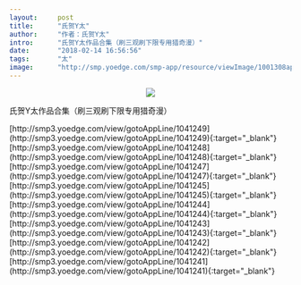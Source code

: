 ```yaml
---
layout:     post
title:      "氏贺Y太"
author:     "作者：氏贺Y太"
intro:      "氏贺Y太作品合集（刷三观刷下限专用猎奇漫）"
date:       "2018-02-14 16:56:56"
tags:       "太"
image:      "http://smp.yoedge.com/smp-app/resource/viewImage/1001308appline.png"
---
```

<div style="text-align: center">
<p><img src="http://smp.yoedge.com/smp-app/resource/viewImage/1001308appline.png"/></p>
</div>
<p class="post-meta">
<span>氏贺Y太作品合集（刷三观刷下限专用猎奇漫）</span>
</p>
[http://smp3.yoedge.com/view/gotoAppLine/1041249](http://smp3.yoedge.com/view/gotoAppLine/1041249){:target="_blank"}
[http://smp3.yoedge.com/view/gotoAppLine/1041248](http://smp3.yoedge.com/view/gotoAppLine/1041248){:target="_blank"}
[http://smp3.yoedge.com/view/gotoAppLine/1041247](http://smp3.yoedge.com/view/gotoAppLine/1041247){:target="_blank"}
[http://smp3.yoedge.com/view/gotoAppLine/1041245](http://smp3.yoedge.com/view/gotoAppLine/1041245){:target="_blank"}
[http://smp3.yoedge.com/view/gotoAppLine/1041244](http://smp3.yoedge.com/view/gotoAppLine/1041244){:target="_blank"}
[http://smp3.yoedge.com/view/gotoAppLine/1041243](http://smp3.yoedge.com/view/gotoAppLine/1041243){:target="_blank"}
[http://smp3.yoedge.com/view/gotoAppLine/1041242](http://smp3.yoedge.com/view/gotoAppLine/1041242){:target="_blank"}
[http://smp3.yoedge.com/view/gotoAppLine/1041241](http://smp3.yoedge.com/view/gotoAppLine/1041241){:target="_blank"}


